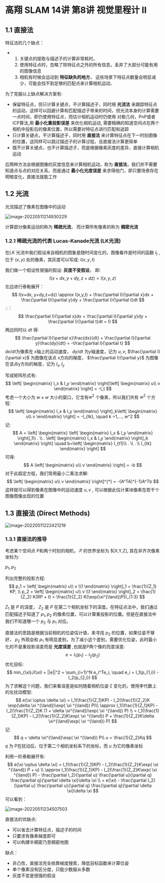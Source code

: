 # 高翔 SLAM 14讲 第8讲 视觉里程计 II

## 1.1 直接法

 特征法的几个缺点：

- 1. 关键点的提取与描述子的计算非常耗时。
  2. 使用特征点时，忽略了除特征点之外的所有信息，丢弃了大部分可能有用的图像信息
  3. 相机有时候会运动到 **特征缺失的地方**， 这些场景下特征点数量会明显减少，可能会找不到足够的匹配点来计算相机运动、



为了克服以上缺点解决方案有:

- 保留特征点，但只计算关键点，不计算描述子，同时用 **光流法** 来跟踪特征点的运动，这样可以回避计算和匹配描述子带来的时间，但光流本身的计算需要一点时间，即仍使用特征点，而估计相机运动时仍使用 对极几何，PnP或者ICP算法,用 **最小化重投影误差** 来优化相机运动, 需要精确的知道空间点在两个相机中投影后的像素位置，所以需要对特征点进行匹配和追踪
- 只计算关键点，不计算描述子，同时用 **直接法** 来计算特征点在下一时刻图像的位置，这同样可以跳过描述子的计算过程，且直接法计算更简单
- 既不计算关键点，也不计算描述子，而是根据像素灰度的差异，直接计算相机运动



后两种方法会根据图像的灰度信息来计算相机运动，称为 **直接法**，我们并不需要知道点与点的对应关系，而是通过 **最小化光度误差** 来求得他门，即只要场景存在明暗变化，直接法就能工作



## 1.2 光流

光流描述了像素在图像中的运动

![image-20220511214930229](C:\Users\24527\AppData\Roaming\Typora\typora-user-images\image-20220511214930229.png)

计算部分像素运动的称为 **稀疏光流**， 而计算所有像素的称为 **稠密光流**



### 1.2.1 稀疏光流的代表 Lucas-Kanade光流 (LK光流)

在LK 光流中我们假设来自相机的图象是随时间变化的，图像看作是时间的函数 $I_t$ , 位于 $(x,y)$ 处的像素，其灰度可以写成: $I(x,y,t)$

我们做一个假设性很强的假设: **灰度不变假设**， 即:
$$
I(x+dx, y+dy,z+dz) =I(x,y,z)
$$
左边进行泰勒展开：
$$
I(x+dx, y+dy,z+dz) \approx I(x,y,t) + \frac{\partial I}{\partial x}dx + \frac{\partial I}{\partial y}dy + \frac{\partial I}{\partial t}dt
$$
∴：
$$
\frac{\partial I}{\partial x}dx + \frac{\partial I}{\partial y}dy + \frac{\partial I}{\partial t}dt = 0
$$
两边同时以 $dt$ 得:
$$
\frac{\partial I}{\partial x}\frac{dx}{dt} + \frac{\partial I}{\partial y}\frac{dy}{dt} = -\frac{\partial I}{\partial t}
$$
$dx/dt$为像素在 x轴上的运动速度， $dy/dt$ 为y轴速度，记为 $u,v$,  $\frac{\partial I}{\partial x}$ 为图像在该点 x方向的梯度， $\frac{\partial I}{\partial y}$  为图像在该点y方向的梯度，记为 $I_x, I_y$

写成矩阵形式有:
$$
\left[
 \begin{matrix}
   I_x & I_y
  \end{matrix} 
\right]\left[
 \begin{matrix}
   u\\ v
  \end{matrix} 
\right] = -I_t
$$
考虑一个大小为 $w×w$ 大小的窗口，它含有$w^2$ 个像素，所以我们共有 $w^2$ 个方程:
$$
\left[
 \begin{matrix}
   I_x & I_y
  \end{matrix} 
\right]_k\left[
 \begin{matrix}
   u\\ v
  \end{matrix} 
\right] = -I_{tk}, \quad k =1,..., w^2
$$
记:
$$
A = \left[
 \begin{matrix}
   \left[
 \begin{matrix}
   I_x & I_y
  \end{matrix} 
\right]_1\\ . \\ . \left[
 \begin{matrix}
   I_x & I_y
  \end{matrix} 
\right]_k
  \end{matrix} 
\right] \quad b=\left[
 \begin{matrix}
   I_{t1}\\ . \\ . \\ I_{tk}
  \end{matrix} 
\right]
$$
可得:
$$
A \left[
 \begin{matrix}
   u\\ v
  \end{matrix} 
\right] = -b
$$
对于此超定方程，我们常用最小二乘法求解:
$$
\left[
 \begin{matrix}
   u\\ v
  \end{matrix} 
\right]^{*} = -(A^TA)^{-1}A^Tb
$$
这样就可以得到像素在图像中的运动速度 $u, v$ , 可以根据此估计某块像素在若干个图像图像出现的位置





## 1.3 直接法 (Direct Methods)

 ![image-20220511222421219](C:\Users\24527\AppData\Roaming\Typora\typora-user-images\image-20220511222421219.png)

### 1.3.1 直接法的推导

考虑某个空间点 P和两个时刻的相机， $P$ 的世界坐标为 $[X,Y,Z], 其在非齐次像素坐标为:  

$p_1, p_2$

列出完整的投影方程:
$$
p_1 = \left[
 \begin{matrix}
   u\\ v \\1
  \end{matrix} 
\right]_1 = \frac{1}{Z_1} KP, \\
p_2 = \left[
 \begin{matrix}
   u\\ v \\1
  \end{matrix} 
\right]_2 = \frac{1}{Z_2} K(RP + t) = \frac{1}{Z_2} K(\exp(\xi^{\land})P))_{1:3}
$$


$Z_1$ 是 $P$ 的深度， $Z_2$  是 $P$ 在第二个相机坐标下的深度。在特征点法中，我们通过匹配描述子知道了 $p_1, p_2$ 的像素位置，可以计算重投影的位置。但是在直接法中我们不知道哪一个 $p_2$ 与 $p_1$ 对应。

直接法的思路是根据当前相机的位姿估计值，来寻找 $p_2$ 的位置，如果位姿不够好， $p_2$ 外观会和 $p_1$ 有明显差别，为了减小这个差别，需要优化位姿，此时最小化的不是重投影误差而是 **光度误差** ,也就是P两个像的亮度误差:
$$
e = I_1(p_1) - I_2(p_2)
$$
优化目标:
$$
min_{\xi}J(\xi) = ||e||^2 = \sum_{i=1}^N e_i^Te_i, \quad e_i = I_1(p_{1,i}) - I_2(p_{2,i})
$$
为了求解这个问题，我们来看误差是如何随着相机位姿 $\xi$ 变化的，使用李代数上的左扰动模型:
$$
e(\xi \oplus \delta \xi) = I_1(\frac{1}{Z_1}KP) - I_2(\frac{1}{Z_2}K \exp(\delta \xi ^{\land})\exp( \xi ^{\land}) P)\\
\approx I_1(\frac{1}{Z_1}KP) - I_2(\frac{1}{Z_2}K (1 + \delta \xi^{\land})\exp( \xi ^{\land}) P) \\
= I_1(\frac{1}{Z_1}KP) - I_2(\frac{1}{Z_2}K\exp( \xi ^{\land}) P + \frac{1}{Z_2}K\delta \xi^{\land}\exp( \xi ^{\land}) P)
$$
记:
$$
q = \delta \xi^{\land}\exp( \xi ^{\land}) P\\
u = \frac{1}{Z_2}Kq
$$
$q$ 为 P在扰动后，位于第二个相机坐标系下的坐标，而 $u$ 为它的像素坐标

利用一阶泰勒展开有:
$$
e(\xi \oplus \delta \xi) =  I_1(\frac{1}{Z_1}KP) - I_2(\frac{1}{Z_2}K\exp( \xi ^{\land}) P + u) \\
\approx  I_1(\frac{1}{Z_1}KP) - I_2(\frac{1}{Z_2}K\exp( \xi ^{\land}) P) - \frac{\partial I_2}{\partial u}  \frac{\partial u}{\partial q} \frac{\partial q}{\partial \delta \xi}\delta \xi \\
= e(\xi) - \frac{\partial I_2}{\partial u}  \frac{\partial u}{\partial q} \frac{\partial q}{\partial \delta \xi}\delta \xi
$$
可以看到：

![image-20220511234507503](C:\Users\24527\AppData\Roaming\Typora\typora-user-images\image-20220511234507503.png)







直接法的优缺点:

- 可以省去计算特征点，描述子的时间
- 只要求有像素梯度即可
- 可以构建半稠密乃至稠密地图

缺点：

- 非凸性，直接法完全依靠梯度搜索，降低目标函数来计算位姿
- 单个像素没有区分度，只能少数服从多数
- 灰度不变是很强的假设

